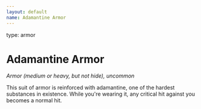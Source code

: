 ```yaml
---
layout: default
name: Adamantine Armor
---
```

type: armor

# Adamantine Armor 
_Armor (medium or heavy, but not hide), uncommon_ 

This suit of armor is reinforced with adamantine, one of the hardest substances in existence. While you're wearing it, any critical hit against you becomes a normal hit. 
